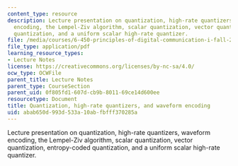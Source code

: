 ```yaml
---
content_type: resource
description: Lecture presentation on quantization, high-rate quantizers, waveform
  encoding, the Lempel-Ziv algorithm, scalar quantization, vector quantization, entropy-coded
  quantization, and a uniform scalar high-rate quantizer.
file: /media/courses/6-450-principles-of-digital-communication-i-fall-2009/abab650d993d533a10abfbfff370285a_MIT6_450F09_slide06.pdf
file_type: application/pdf
learning_resource_types:
- Lecture Notes
license: https://creativecommons.org/licenses/by-nc-sa/4.0/
ocw_type: OCWFile
parent_title: Lecture Notes
parent_type: CourseSection
parent_uid: 0f805fd1-607d-cb9b-8011-69ce14d600ee
resourcetype: Document
title: Quantization, high-rate quantizers, and waveform encoding
uid: abab650d-993d-533a-10ab-fbfff370285a
---
```

Lecture presentation on quantization, high-rate quantizers, waveform encoding, the Lempel-Ziv algorithm, scalar quantization, vector quantization, entropy-coded quantization, and a uniform scalar high-rate quantizer.